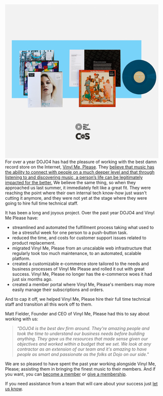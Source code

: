 ![s300_beatbundle.png](assets/b.png) 
For over a year DOJO4 has had the pleasure of working with the best damn record store on the Internet, [Vinyl Me, Please](http://www.vinylmeplease.com/). They [believe that music has the ability to connect with people on a much deeper level and that through listening to and discovering music, a person’s life can be legitimately impacted for the better.](http://dojo4.com/work/vinyl-me) We believe the same thing, so when they approached us last summer, it immediately felt like a great fit. They were reaching the point where their own internal tech know-how just wasn't cutting it anymore, and they were not yet at the stage where they were going to hire full time technical staff. 

It has been a long and joyous project. Over the past year DOJO4 and Vinyl Me Please have:

* streamlined and automated  the fulfillment process taking what used to be a stressful week for one person to a push-button task.
* reduced the time, and costs for customer support issues related to product replacement.
* migrated Vinyl Me, Please from an unscalable web infrastructure that regularly took too much maintenance, to an automated, scalable platform.
* created a customizable e-commerce store tailored to the needs and business processes of Vinyl Me Please and rolled it out with great success. Vinyl Me, Please no longer has the e-commerce woes it had just six months ago.
* created a member portal where Vinyl Me, Please's members may more easily manage their subscriptions and orders.

And to cap it off, we helped Vinyl Me, Please hire their full time technical staff and transition all this work off to them. 

Matt Fielder, Founder and CEO of Vinyl Me, Please had this to say about working with us:

> *"DOJO4 is the best dev firm around. They're amazing people and took the time to understand our business needs before building anything. They gave us the resources that made sense given our objectives and worked within a budget that we set. We look at any contractor as an extension of our team and it's amazing to have people as smart and passionate as the folks at Dojo on our side."*

We are so pleased to have spent the past year working alongside Vinyl Me, Please; assisting them in bringing the finest music to their members. And if you want, you can [become a member](http://www.vinylmeplease.com/select-your-plan/) or [give a membership](http://www.vinylmeplease.com/gift/). 

If you need assistance from a team that will care about your success just [let us know](http://dojo4.com/contact). 
